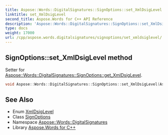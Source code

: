 ```yaml
---
title: Aspose::Words::DigitalSignatures::SignOptions::set_XmlDsigLevel method
linktitle: set_XmlDsigLevel
second_title: Aspose.Words for C++ API Reference
description: 'Aspose::Words::DigitalSignatures::SignOptions::set_XmlDsigLevel method. Setter for Aspose::Words::DigitalSignatures::SignOptions::get_XmlDsigLevel in C++.'
type: docs
weight: 17000
url: /cpp/aspose.words.digitalsignatures/signoptions/set_xmldsiglevel/
---
```

## SignOptions::set_XmlDsigLevel method


Setter for [Aspose::Words::DigitalSignatures::SignOptions::get_XmlDsigLevel](../get_xmldsiglevel/).

```cpp
void Aspose::Words::DigitalSignatures::SignOptions::set_XmlDsigLevel(Aspose::Words::DigitalSignatures::XmlDsigLevel value)
```

## See Also

* Enum [XmlDsigLevel](../../xmldsiglevel/)
* Class [SignOptions](../)
* Namespace [Aspose::Words::DigitalSignatures](../../)
* Library [Aspose.Words for C++](../../../)
